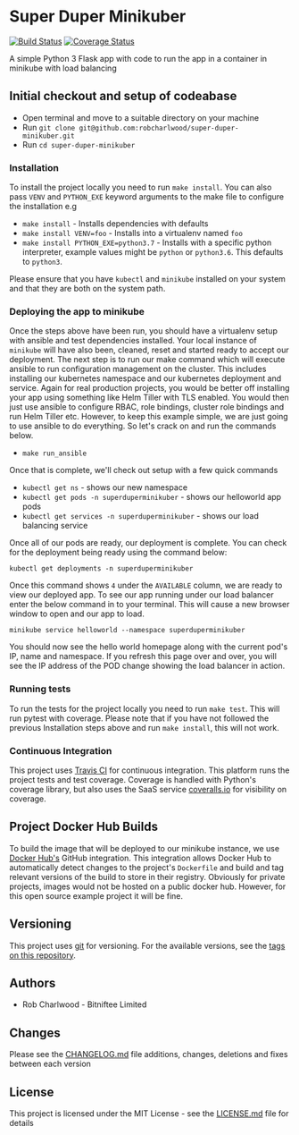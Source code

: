 # Super Duper Minikuber

[![Build Status](https://travis-ci.org/robcharlwood/super-duper-minikuber.svg?branch=master)](https://travis-ci.org/robcharlwood/super-duper-minikuber/) [![Coverage Status](https://coveralls.io/repos/github/robcharlwood/super-duper-minikuber/badge.svg?branch=master)](https://coveralls.io/github/robcharlwood/super-duper-minikuber?branch=master)

A simple Python 3 Flask app with code to run the app in a container in minikube with load balancing

## Initial checkout and setup of codeabase

* Open terminal and move to a suitable directory on your machine
* Run ``git clone git@github.com:robcharlwood/super-duper-minikuber.git``
* Run ``cd super-duper-minikuber``

### Installation

To install the project locally you need to run ``make install``. You can also pass ``VENV`` and ``PYTHON_EXE`` keyword arguments
to the make file to configure the installation e.g

* ``make install`` - Installs dependencies with defaults
* ``make install VENV=foo`` - Installs into a virtualenv named ``foo``
* ``make install PYTHON_EXE=python3.7`` - Installs with a specific python interpreter, example values might be ``python`` or ``python3.6``. This defaults to ``python3``.

Please ensure that you have ``kubectl`` and ``minikube`` installed on your system and that they are both on the system path.

### Deploying the app to minikube

Once the steps above have been run, you should have a virtualenv setup with ansible and test dependencies installed. Your local
instance of ``minikube`` will have also been, cleaned, reset and started ready to accept our deployment. The next step is to run
our make command which will execute ansible to run configuration management on the cluster. This includes installing our kubernetes namespace and our
kubernetes deployment and service. Again for real production projects, you would be better off installing your app using something like Helm Tiller
with TLS enabled. You would then just use ansible to configure RBAC, role bindings, cluster role bindings and run Helm Tiller etc.
However, to keep this example simple, we are just going to use ansible to do everything. So let's crack on and run the commands below.

* ``make run_ansible``

Once that is complete, we'll check out setup with a few quick commands
* ``kubectl get ns`` - shows our new namespace
* ``kubectl get pods -n superduperminikuber`` - shows our helloworld app pods
* ``kubectl get services -n superduperminikuber`` - shows our load balancing service

Once all of our pods are ready, our deployment is complete. You can check for the deployment being ready using the command below:

    kubectl get deployments -n superduperminikuber

Once this command shows ``4`` under the ``AVAILABLE`` column, we are ready to view our deployed app. To see our app running under
our load balancer enter the below command in to your terminal. This will cause a new browser window to open and our app to load.

    minikube service helloworld --namespace superduperminikuber

You should now see the hello world homepage along with the current pod's IP, name and namespace. If you refresh this page over and over,
you will see the IP address of the POD change showing the load balancer in action.

### Running tests

To run the tests for the project locally you need to run ``make test``. This will run pytest with coverage.
Please note that if you have not followed the previous Installation steps above and run ``make install``, this will not work.

### Continuous Integration

This project uses [Travis CI](http://travis-ci.org/) for continuous integration. This platform runs the project tests and test coverage.
Coverage is handled with Python's coverage library, but also uses the SaaS service [coveralls.io](https://coveralls.io) for visibility on coverage.

## Project Docker Hub Builds

To build the image that will be deployed to our minikube instance, we use [Docker Hub's](https://hub.docker.com/r/robcharlwood/super-duper-minikuber)
GitHub integration. This integration allows Docker Hub to automatically detect changes to the project's ``Dockerfile`` and build and tag relevant
versions of the build to store in their registry. Obviously for private projects, images would not be hosted on a public docker hub. However, for this
open source example project it will be fine.

## Versioning

This project uses [git](https://git-scm.com/) for versioning. For the available versions,
see the [tags on this repository](https://github.com/robcharlwood/super-duper-minikuber/tags).

## Authors

* Rob Charlwood - Bitniftee Limited

## Changes

Please see the [CHANGELOG.md](https://github.com/robcharlwood/super-duper-minikuber/blob/master/CHANGELOG.md) file additions, changes, deletions and fixes between each version

## License

This project is licensed under the MIT License - see the [LICENSE.md](https://github.com/robcharlwood/super-duper-minikuber/blob/master/LICENSE) file for details
